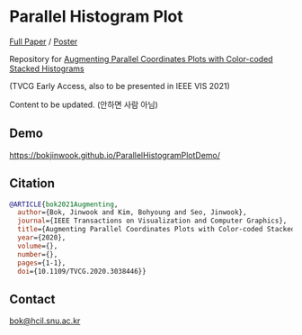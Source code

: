 # Parallel Histogram Plot

[Full Paper](https://ieeexplore.ieee.org/stamp/stamp.jsp?tp=&arnumber=9262081) / [Poster](http://hcil.snu.ac.kr/system/publications/pdfs/000/000/122/original/final2.pdf?1540239578)

Repository for 
[Augmenting Parallel Coordinates Plots with Color-coded Stacked Histograms](https://ieeexplore.ieee.org/abstract/document/9262081)

(TVCG Early Access, also to be presented in IEEE VIS 2021)

Content to be updated. (안하면 사람 아님)


## Demo
https://bokjinwook.github.io/ParallelHistogramPlotDemo/

## Citation

```bib
@ARTICLE{bok2021Augmenting,
  author={Bok, Jinwook and Kim, Bohyoung and Seo, Jinwook},
  journal={IEEE Transactions on Visualization and Computer Graphics}, 
  title={Augmenting Parallel Coordinates Plots with Color-coded Stacked Histograms}, 
  year={2020},
  volume={},
  number={},
  pages={1-1},
  doi={10.1109/TVCG.2020.3038446}}
```

## Contact
bok@hcil.snu.ac.kr